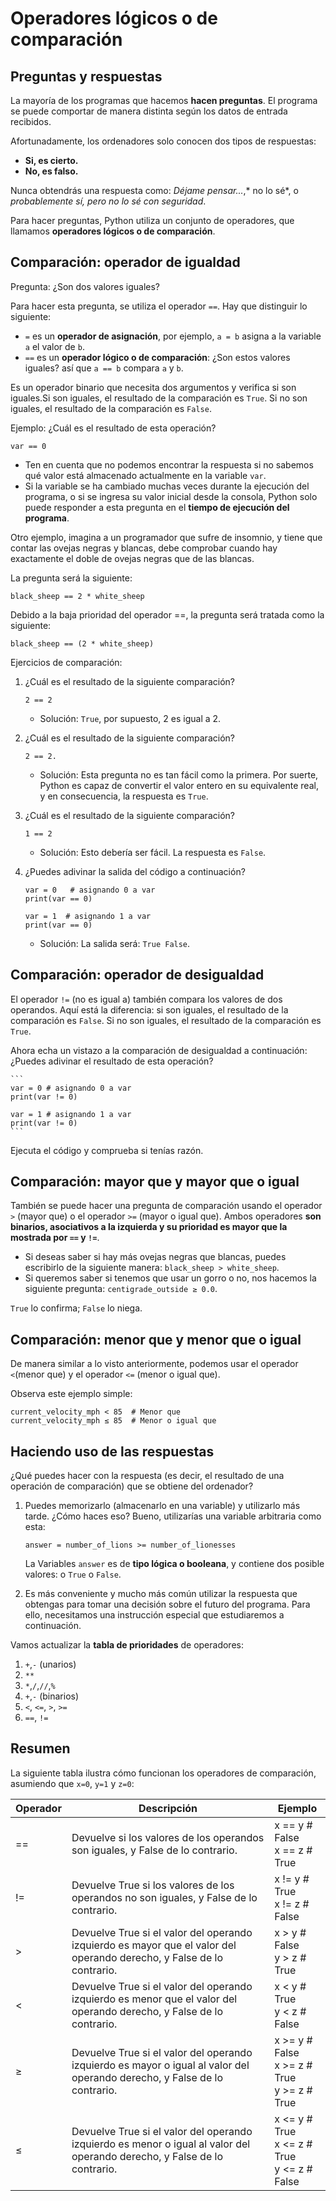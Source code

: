 # Operadores lógicos o de comparación

## Preguntas y respuestas

La mayoría de los programas que hacemos **hacen preguntas**. El programa se puede comportar de manera distinta según los datos de entrada recibidos. 

Afortunadamente, los ordenadores solo conocen dos tipos de respuestas:

* **Si, es cierto.**
* **No, es falso.**

Nunca obtendrás una respuesta como: *Déjame pensar...*,* no lo sé*, o *probablemente sí, pero no lo sé con seguridad*.

Para hacer preguntas, Python utiliza un conjunto de operadores, que llamamos **operadores lógicos o de comparación**.

## Comparación: operador de igualdad

Pregunta: ¿Son dos valores iguales?

Para hacer esta pregunta, se utiliza el operador `==`. Hay que distinguir lo siguiente:

* `=` es un **operador de asignación**, por ejemplo, `a = b` asigna a la variable `a` el valor de `b`.
* `==` es un **operador lógico o de comparación**: ¿Son estos valores iguales? así que `a == b` compara `a` y `b`.

Es un operador binario que necesita dos argumentos y verifica si son iguales.Si son iguales, el resultado de la comparación es `True`. Si no son iguales, el resultado de la comparación es `False`.

Ejemplo: ¿Cuál es el resultado de esta operación?

```
var == 0
```

* Ten en cuenta que no podemos encontrar la respuesta si no sabemos qué valor está almacenado actualmente en la variable `var`.
* Si la variable se ha cambiado muchas veces durante la ejecución del programa, o si se ingresa su valor inicial desde la consola, Python solo puede responder a esta pregunta en el **tiempo de ejecución del programa**.

Otro ejemplo, imagina a un programador que sufre de insomnio, y tiene que contar las ovejas negras y blancas, debe comprobar cuando hay exactamente el doble de ovejas negras que de las blancas.

La pregunta será la siguiente:

```
black_sheep == 2 * white_sheep
```

Debido a la baja prioridad del operador ==, la pregunta será tratada como la siguiente:

```
black_sheep == (2 * white_sheep)
```

Ejercicios de comparación:

1. ¿Cuál es el resultado de la siguiente comparación?

    `2 == 2`

    * Solución: `True`, por supuesto, 2 es igual a 2. 

2. ¿Cuál es el resultado de la siguiente comparación?

    `2 == 2.`

    * Solución: Esta pregunta no es tan fácil como la primera. Por suerte, Python es capaz de convertir el valor entero en su equivalente real, y en consecuencia, la respuesta es `True`.

3. ¿Cuál es el resultado de la siguiente comparación?

    `1 == 2`

    * Solución: Esto debería ser fácil. La respuesta es `False`.

4. ¿Puedes adivinar la salida del código a continuación?

    ```
    var = 0   # asignando 0 a var
    print(var == 0)
    
    var = 1  # asignando 1 a var
    print(var == 0)
    ```

    * Solución: La salida será: `True False`.
    
## Comparación: operador de desigualdad

El operador `!=` (no es igual a) también compara los valores de dos operandos. Aquí está la diferencia: si son iguales, el resultado de la comparación es `False`. Si no son iguales, el resultado de la comparación es `True`.

Ahora echa un vistazo a la comparación de desigualdad a continuación: ¿Puedes adivinar el resultado de esta operación?

    ```
    var = 0 # asignando 0 a var
    print(var != 0)

    var = 1 # asignando 1 a var
    print(var != 0)
    ```

Ejecuta el código y comprueba si tenías razón.

## Comparación: mayor que y mayor que o igual

También se puede hacer una pregunta de comparación usando el operador `>` (mayor que) o el operador `>=` (mayor o igual que). Ambos operadores **son binarios, asociativos a la izquierda y su prioridad es mayor que la mostrada por `==` y `!=`**.

* Si deseas saber si hay más ovejas negras que blancas, puedes escribirlo de la siguiente manera: `black_sheep > white_sheep`.
* Si queremos saber si tenemos que usar un gorro o no, nos hacemos la siguiente pregunta: `centigrade_outside ≥ 0.0`.

`True` lo confirma; `False` lo niega.

## Comparación: menor que y menor que o igual

De manera similar a lo visto anteriormente, podemos usar el operador `<`(menor que) y el operador `<=` (menor o igual que).

Observa este ejemplo simple:

```
current_velocity_mph < 85  # Menor que
current_velocity_mph ≤ 85  # Menor o igual que
```

## Haciendo uso de las respuestas

¿Qué puedes hacer con la respuesta (es decir, el resultado de una operación de comparación) que se obtiene del ordenador?

1. Puedes memorizarlo (almacenarlo en una variable) y utilizarlo más tarde. ¿Cómo haces eso? Bueno, utilizarías una variable arbitraria como esta:

    ```
    answer = number_of_lions >= number_of_lionesses
    ```

    La Variables `answer` es de **tipo lógica o booleana**, y contiene dos posible valores: o `True` o `False`.

2. Es más conveniente y mucho más común utilizar la respuesta que obtengas para tomar una decisión sobre el futuro del programa. Para ello, necesitamos una instrucción especial que estudiaremos a continuación.


Vamos actualizar la **tabla de prioridades** de operadores:

1. `+`,`-` (unarios)
2. `**`
3. `*`,`/`,`//`,`%`
4. `+`,`-` (binarios)
5. `<`, `<=`, `>`, `>=` 	
6. `==`, `!=`

## Resumen

La siguiente tabla ilustra cómo funcionan los operadores de comparación, asumiendo que `x=0`, `y=1` y `z=0`:

|Operador |	Descripción |Ejemplo|
|----------|----------|----------|
|== 	|Devuelve si los valores de los operandos son iguales, y False de lo contrario.| x == y  # False <br> x == z  # True|
|!= 	|Devuelve True si los valores de los operandos no son iguales, y False de lo contrario.|x != y  # True <br> x != z  # False|
|> 	    |Devuelve True si el valor del operando izquierdo es mayor que el valor del operando derecho, y False de lo contrario.|x > y  # False <br> y > z  # True|
|< 	    | Devuelve True si el valor del operando izquierdo es menor que el valor del operando derecho, y False de lo contrario.| x < y  # True <br> y < z  # False |
|≥ 	    | Devuelve True si el valor del operando izquierdo es mayor o igual al valor del operando derecho, y False de lo contrario.| x >= y  # False <br> x >= z  # True <br> y >= z  # True|
|≤ 	    | Devuelve True si el valor del operando izquierdo es menor o igual al valor del operando derecho, y False de lo contrario. | x <= y  # True <br> x <= z  # True <br> y <= z  # False |